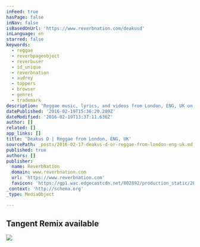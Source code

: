 ```yaml
---
inFeed: true
hasPage: false
inNav: false
isBasedOnUrl: 'https://www.reverbnation.com/deakusd'
inLanguage: en
starred: false
keywords:
  - reggae
  - reverbpageobject
  - reverbuser
  - id_unique
  - reverbnation
  - audrey
  - toppers
  - browser
  - genres
  - trademark
description: 'Reggae music, lyrics, and videos from London, ENG, UK on ReverbNation'
datePublished: '2016-02-19T15:36:20.209Z'
dateModified: '2016-02-19T13:37:11.636Z'
author: []
related: []
app_links: []
title: 'Deakus D | Reggae from London, ENG, UK'
sourcePath: _posts/2016-02-17-deakus-d-or-reggae-from-london-eng-uk.md
published: true
authors: []
publisher:
  name: ReverbNation
  domain: www.reverbnation.com
  url: 'https://www.reverbnation.com'
  favicon: 'https://gp1.wac.edgecastcdn.net/802892/production_static/20160216205332/images/favicon.ico'
_context: 'http://schema.org'
_type: MediaObject

---
```

<article style=""><h1>Tangent Remix available</h1><img src="https://s3-us-west-2.amazonaws.com/the-grid-img/p/a5abb13e7fccb0648ea78119687d7cc2015987e2.jpg" /></article>
